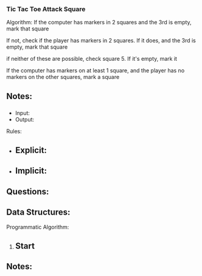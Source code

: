 ### Tic Tac Toe Attack Square

Algorithm:
If the computer has markers in 2 squares and the 3rd is empty, mark that square

If not, check if the player has markers in 2 squares. If it does, and the 3rd is
empty, mark that square

if neither of these are possible, check square 5. If it's empty, mark it

If the computer has markers on at least 1 square, and the player has no markers
on the other squares, mark a square

Notes:
-


###


- Input:
- Output:

Rules:
- Explicit:
    -
- Implicit:
    -

Questions:
-

Data Structures:
-

Programmatic Algorithm:
1. Start
    -


Notes:
-
